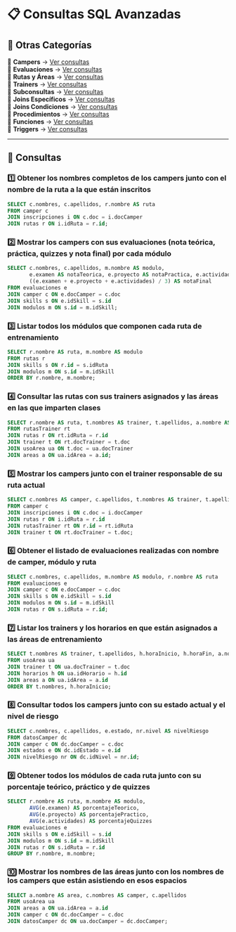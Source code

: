 # 📋 Consultas SQL Avanzadas

## 📂 Otras Categorías

📌 **Campers** → [Ver consultas](../../consultas-sql/1.campers/)  
📌 **Evaluaciones** → [Ver consultas](../../consultas-sql/2.evaluaciones/)  
📌 **Rutas y Áreas** → [Ver consultas](../../consultas-sql/3.rutas_Areas/)  
📌 **Trainers** → [Ver consultas](../../consultas-sql/4.trainers/)  
📌 **Subconsultas** → [Ver consultas](../../consultas-sql/5.SubConsultas/)  
📌 **Joins Específicos** → [Ver consultas](../../consultas-sql/7.Joins_específicos/)  
📌 **Joins Condiciones** → [Ver consultas](../../consultas-sql/8.joins_condiciones/)  
📌 **Procedimientos** → [Ver consultas](../../consultas-sql/9.procedimientos/)  
📌 **Funciones** → [Ver consultas](../../consultas-sql/10.funciones/)  
📌 **Triggers** → [Ver consultas](../../consultas-sql/11.triggers/)   

---  

## 📌 Consultas  

### 1️⃣ Obtener los nombres completos de los campers junto con el nombre de la ruta a la que están inscritos  
```sql
SELECT c.nombres, c.apellidos, r.nombre AS ruta
FROM camper c
JOIN inscripciones i ON c.doc = i.docCamper
JOIN rutas r ON i.idRuta = r.id;
```
### 2️⃣ Mostrar los campers con sus evaluaciones (nota teórica, práctica, quizzes y nota final) por cada módulo  
```sql
SELECT c.nombres, c.apellidos, m.nombre AS modulo, 
       e.examen AS notaTeorica, e.proyecto AS notaPractica, e.actividades AS quizzes, 
       ((e.examen + e.proyecto + e.actividades) / 3) AS notaFinal
FROM evaluaciones e
JOIN camper c ON e.docCamper = c.doc
JOIN skills s ON e.idSkill = s.id
JOIN modulos m ON s.id = m.idSkill;
```
### 3️⃣ Listar todos los módulos que componen cada ruta de entrenamiento  
```sql
SELECT r.nombre AS ruta, m.nombre AS modulo
FROM rutas r
JOIN skills s ON r.id = s.idRuta
JOIN modulos m ON s.id = m.idSkill
ORDER BY r.nombre, m.nombre;
```
### 4️⃣ Consultar las rutas con sus trainers asignados y las áreas en las que imparten clases  
```sql
SELECT r.nombre AS ruta, t.nombres AS trainer, t.apellidos, a.nombre AS area
FROM rutasTrainer rt
JOIN rutas r ON rt.idRuta = r.id
JOIN trainer t ON rt.docTrainer = t.doc
JOIN usoArea ua ON t.doc = ua.docTrainer
JOIN areas a ON ua.idArea = a.id;
```
### 5️⃣ Mostrar los campers junto con el trainer responsable de su ruta actual  
```sql
SELECT c.nombres AS camper, c.apellidos, t.nombres AS trainer, t.apellidos
FROM camper c
JOIN inscripciones i ON c.doc = i.docCamper
JOIN rutas r ON i.idRuta = r.id
JOIN rutasTrainer rt ON r.id = rt.idRuta
JOIN trainer t ON rt.docTrainer = t.doc;
```
### 6️⃣ Obtener el listado de evaluaciones realizadas con nombre de camper, módulo y ruta  
```sql
SELECT c.nombres, c.apellidos, m.nombre AS modulo, r.nombre AS ruta
FROM evaluaciones e
JOIN camper c ON e.docCamper = c.doc
JOIN skills s ON e.idSkill = s.id
JOIN modulos m ON s.id = m.idSkill
JOIN rutas r ON s.idRuta = r.id;
```
### 7️⃣ Listar los trainers y los horarios en que están asignados a las áreas de entrenamiento  
```sql
SELECT t.nombres AS trainer, t.apellidos, h.horaInicio, h.horaFin, a.nombre AS area
FROM usoArea ua
JOIN trainer t ON ua.docTrainer = t.doc
JOIN horarios h ON ua.idHorario = h.id
JOIN areas a ON ua.idArea = a.id
ORDER BY t.nombres, h.horaInicio;
```
### 8️⃣ Consultar todos los campers junto con su estado actual y el nivel de riesgo  
```sql
SELECT c.nombres, c.apellidos, e.estado, nr.nivel AS nivelRiesgo
FROM datosCamper dc
JOIN camper c ON dc.docCamper = c.doc 
JOIN estados e ON dc.idEstado = e.id
JOIN nivelRiesgo nr ON dc.idNivel = nr.id;
```
### 9️⃣ Obtener todos los módulos de cada ruta junto con su porcentaje teórico, práctico y de quizzes  
```sql
SELECT r.nombre AS ruta, m.nombre AS modulo, 
       AVG(e.examen) AS porcentajeTeorico, 
       AVG(e.proyecto) AS porcentajePractico, 
       AVG(e.actividades) AS porcentajeQuizzes
FROM evaluaciones e
JOIN skills s ON e.idSkill = s.id
JOIN modulos m ON s.id = m.idSkill
JOIN rutas r ON s.idRuta = r.id
GROUP BY r.nombre, m.nombre;
```
### 🔟 Mostrar los nombres de las áreas junto con los nombres de los campers que están asistiendo en esos espacios  
```sql
SELECT a.nombre AS area, c.nombres AS camper, c.apellidos
FROM usoArea ua
JOIN areas a ON ua.idArea = a.id
JOIN camper c ON dc.docCamper = c.doc 
JOIN datosCamper dc ON ua.docCamper = dc.docCamper;
```
